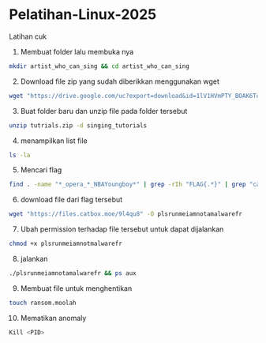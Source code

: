# Pelatihan-Linux-2025
Latihan cuk
1. Membuat folder lalu membuka nya
```bash
mkdir artist_who_can_sing && cd artist_who_can_sing
```
2. Download file zip yang sudah diberikkan menggunakan wget
```bash
wget "https://drive.google.com/uc?export=download&id=1lV1HVmPTY_BOAK6ToXymRu7V5eVfR0ut" -O tutorials.zip
```
3. Buat folder baru dan unzip file pada folder tersebut
```bash
unzip tutrials.zip -d singing_tutorials
```
4. menampilkan list file
```bash
ls -la
```
5. Mencari flag
```bash
find . -name "*_opera_*_NBAYoungboy*" | grep -rIh "FLAG{.*}" | grep "catbox" > ../flag.txt
```
6. download file dari flag tersebut
```bash
wget "https://files.catbox.moe/9l4qu8" -O plsrunmeiamnotamalwarefr
```
7. Ubah permission terhadap file tersebut untuk dapat dijalankan
```bash
chmod +x plsrunmeiamnotmalwarefr
```
8. jalankan 
```bash
./plsrunmeiamnotamalwarefr && ps aux
```
9. Membuat file untuk menghentikan
```bash
touch ransom.moolah
```
10. Mematikan anomaly
```bash
Kill <PID>
```
